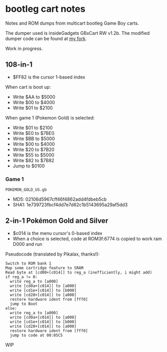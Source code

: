 # bootleg cart notes

Notes and ROM dumps from multicart bootleg Game Boy carts.

The dumper used is insideGadgets GBxCart RW v1.2b. The modified dumper code can be found at [my fork](https://github.com/chfoo/GBxCart-RW/tree/multicart).

Work in progress.

## 108-in-1

* $FF82 is the cursor 1-based index

When cart is boot up:

* Write $AA to $5000
* Write $00 to $4000
* Write $01 to $2100

When game 1 (Pokemon Gold) is selected:

* Write $01 to $2100
* Write $E0 to $7BE0
* Write $BB to $5000
* Write $00 to $4000
* Write $20 to $7B20
* Write $55 to $5000
* Write $82 to $7B82
* Jump to $0100

### Game 1

`POKEMON_GOLD_US.gb`

* MD5: 02106d5967cff46f4862add4fdbeb5cb
* SHA1: 1e739723fbcf4dd7e7d62c1b5143695a29af5dd3

## 2-in-1 Pokémon Gold and Silver

* $c014 is the menu cursor's 0-based index
* When a choice is selected, code at ROM3f:6774 is copied to work ram D000 and run

Pseudocode (translated by Pikalax, thanks!):

```
Switch to ROM bank 1
Map some cartridge feature to SRAM
Read byte at [cd00+[c014]] to reg_a (inefficiently, i might add)
if reg_a != 0:
  write reg_a to [a000]
  write [cd0a+[c014]] to [a000]
  write [cd1e+[c014]] to [b000]
  write [cd28+[c014]] to [a000]
  restore hardware ident from [fff0]
  jump to Boot
else:
  write reg_a to [a000]
  write [cd0a+[c014]] to [a000]
  write [cd1e+[c014]] to [b000]
  write [cd28+[c014]] to [a000]
  restore hardware ident from [fff0]
  jump to code at 00:05C5
```

WIP
